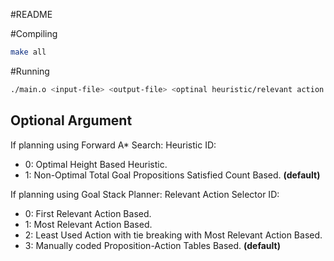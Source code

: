 #README

#Compiling
```bash
make all
```

#Running
```bash
./main.o <input-file> <output-file> <optinal heuristic/relevant action selector id>
```

## Optional Argument
If planning using Forward A\* Search: Heuristic ID:

* 0: Optimal Height Based Heuristic. 
* 1: Non-Optimal Total Goal Propositions Satisfied Count Based. **(default)**

If planning using Goal Stack Planner: Relevant Action Selector ID:

* 0: First Relevant Action Based.
* 1: Most Relevant Action Based.
* 2: Least Used Action with tie breaking with Most Relevant Action Based.
* 3: Manually coded Proposition-Action Tables Based. **(default)**